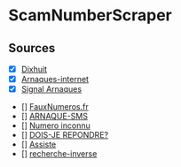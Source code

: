 # ScamNumberScraper

## Sources

-   [x] [Dixhuit](http://www.dixhuit.fr)
-   [x] [Arnaques-internet](http://www.arnaques-internet.info/numero-telephone.html)
-   [x] [Signal Arnaques](https://www.signal-arnaques.com/phone-fraud)
-   [] [FauxNumeros.fr](http://fauxnumeros.fr)
-   [] [ARNAQUE-SMS](https://www.arnaque-sms.com)
-   [] [Numero inconnu](https://www.numeroinconnu.fr)
-   [] [DOIS-JE REPONDRE?](https://www.doisjerepondre.fr)
-   [] [Assiste](https://assiste.com/Arnaques_telephoniques/index_01.html)
-   [] [recherche-inverse](https://www.recherche-inverse.com/appel-numeros-douteux/)

